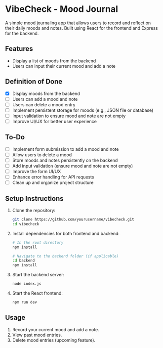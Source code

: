 # VibeCheck - Mood Journal

A simple mood journaling app that allows users to record and reflect on their daily moods and notes. Built using React for the frontend and Express for the backend.

## Features

- Display a list of moods from the backend
- Users can input their current mood and add a note

## Definition of Done

- [x] Display moods from the backend
- [ ] Users can add a mood and note
- [ ] Users can delete a mood entry
- [ ] Implement persistent storage for moods (e.g., JSON file or database)
- [ ] Input validation to ensure mood and note are not empty
- [ ] Improve UI/UX for better user experience

## To-Do

- [ ] Implement form submission to add a mood and note
- [ ] Allow users to delete a mood
- [ ] Store moods and notes persistently on the backend
- [ ] Add input validation (ensure mood and note are not empty)
- [ ] Improve the form UI/UX
- [ ] Enhance error handling for API requests
- [ ] Clean up and organize project structure

## Setup Instructions

1. Clone the repository:
   ```bash
   git clone https://github.com/yourusername/vibecheck.git
   cd vibecheck
   ```

2. Install dependencies for both frontend and backend:
   ```bash
   # In the root directory
   npm install

   # Navigate to the backend folder (if applicable)
   cd backend
   npm install
   ```

3. Start the backend server:
   ```bash
   node index.js
   ```

4. Start the React frontend:
   ```bash
   npm run dev
   ```

## Usage

1. Record your current mood and add a note.
2. View past mood entries.
3. Delete mood entries (upcoming feature).


